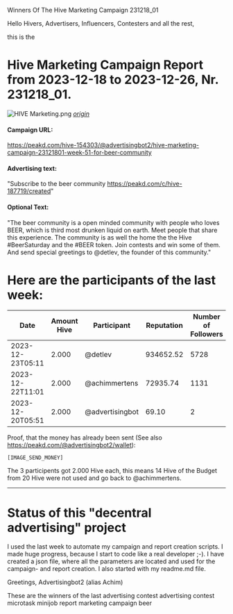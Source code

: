 Winners Of The Hive Marketing Campaign 231218_01

Hello Hivers, Advertisers, Influencers, Contesters and all the rest,

this is the
# Hive Marketing Campaign Report from 2023-12-18 to 2023-12-26, Nr. 231218_01.
![HIVE Marketing.png](https://files.peakd.com/file/peakd-hive/achimmertens/AKqchzabeuVfZ4Dio3CipS4qSJMBALn2bcSRbCxWziyEqTSacinMkaF6h3jk4as.png)
*[origin](https://photofunia.com/)*

#### Campaign URL: 
https://peakd.com/hive-154303/@advertisingbot2/hive-marketing-campaign-23121801-week-51-for-beer-community

#### Advertising text: 
"Subscribe to the beer community  https://peakd.com/c/hive-187719/created"

#### Optional Text: 
"The beer community is a open minded community with people who loves BEER, which is third most drunken liquid on earth. Meet people that share this experience. The community is as well the home the the Hive #BeerSaturday and the #BEER token. Join contests and win some of them. And send special greetings to @detlev, the founder of this community."

# Here are the participants of the last week:
|Date|Amount Hive|Participant|Reputation|Number of Followers|Url|Image|
|-|-|-|-|-|-|-|
|2023-12-23T05:11|2.000|@detlev|934652.52|5728|https://peakd.com/hive-187719/@detlev/beersaturday-338|![](https://i.imgur.com/d7bSzo0.jpg)|
|2023-12-22T11:01|2.000|@achimmertens|72935.74|1131|https://peakd.com/hive-155221/@achimmertens/20231222t110103376z|![01_BoughtALiveByTime.png](https://f005.backblazeb2.com/file/Hive-Upload/screenshots_2023-12-22/Alive/01_BoughtAliveByTime.png)|
|2023-12-20T05:51|2.000|@advertisingbot|69.10|2|https://peakd.com/hive-167922/@advertisingbot/there-are-still-2-hive-to-earn-by-just-writing-one-sentence|null|






Proof, that the money has already been sent (See also https://peakd.com/@advertisingbot2/wallet):

```
[IMAGE_SEND_MONEY]
```

The 3 participents got 2.000 Hive each, this means 14 Hive of the Budget from 20 Hive were not used and go back to @achimmertens.

---
# Status of this "decentral advertising" project

I used the last week to automate my campaign and report creation scripts. I made huge progress, because I start to code like a real developer ;-). I have created a json file, where all the parameters are located and used for the campaign- and report creation. I also started with my readme.md file.



Greetings, Advertisingbot2 (alias Achim)



These are the winners of the last advertising contest
advertising contest microtask minijob report marketing campaign beer
